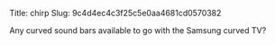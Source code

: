 Title: chirp
Slug: 9c4d4ec4c3f25c5e0aa4681cd0570382

Any curved sound bars available to go with the Samsung curved TV?
